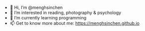 - 👋 Hi, I’m @menghsinchen
- 👀 I’m interested in reading, photography & psychology
- 🌱 I’m currently learning programming
- 📫 Get to know more about me: https://menghsinchen.github.io

<!---
menghsinchen/menghsinchen is a ✨ special ✨ repository because its `README.md` (this file) appears on your GitHub profile.
You can click the Preview link to take a look at your changes.
--->
